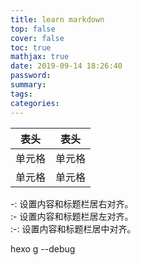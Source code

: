 ```yaml
---
title: learn markdown
top: false
cover: false
toc: true
mathjax: true
date: 2019-09-14 18:26:40
password:
summary:
tags:
categories:
---
```

|  表头   | 表头  |
|  ----  | ----  |
| 单元格  | 单元格 |
| 单元格  | 单元格 |

-: 设置内容和标题栏居右对齐。\
:- 设置内容和标题栏居左对齐。\
:-: 设置内容和标题栏居中对齐。

hexo g --debug
